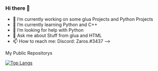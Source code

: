 ### Hi there 👋

- 🔭 I’m currently working on some glua Projects and Python Projects
- 🌱 I’m currently learning Python and C++
- 🤔 I’m looking for help with Python
- 💬 Ask me about Stuff from glua and HTML
- 📫 How to reach me: Discord: Zaros.#3437
-->

My Public Repositorys 

[![Top Langs](https://github-readme-stats.vercel.app/api/top-langs/?username=sozialstunde&layout=compact)](https://github.com/anuraghazra/github-readme-stats)
